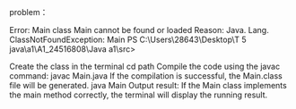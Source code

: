 problem：

Error: Main class Main cannot be found or loaded
Reason: Java. Lang. ClassNotFoundException: Main
PS C:\Users\28643\Desktop\T 5 java\a1\A1_24516808\Java a1\src>

Create the class in the terminal
cd path
Compile the code using the javac command:
javac Main.java
If the compilation is successful, the Main.class file will be generated.
java Main
Output result: If the Main class implements the main method correctly, the terminal will display the running result.
